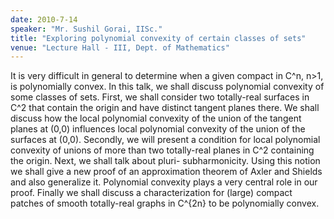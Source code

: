 ```yaml
---
date: 2010-7-14
speaker: "Mr. Sushil Gorai, IISc."
title: "Exploring polynomial convexity of certain classes of sets"
venue: "Lecture Hall - III, Dept. of Mathematics"
---
```

It is very difficult in general to determine when a given compact
in C^n, n>1, is polynomially convex. In this talk, we shall discuss
polynomial convexity of some classes of sets. First, we shall
consider two totally-real surfaces in C^2 that contain the origin
and have distinct tangent planes there. We shall discuss how the
local polynomial convexity of the union of the tangent planes at
(0,0) influences local polynomial convexity of the union of the
surfaces at (0,0). Secondly, we will present a condition for local
polynomial convexity of unions of more than two totally-real planes
in C^2 containing the origin. Next, we shall talk about pluri-
subharmonicity. Using this notion we shall give a new proof of an
approximation theorem of Axler and Shields and also generalize it.
Polynomial convexity plays a very central role in our proof. Finally
we shall discuss a characterization for (large) compact patches of
smooth totally-real graphs in C^{2n} to be polynomially convex.
